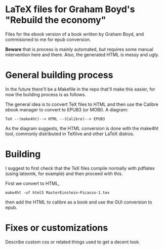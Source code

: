 # LaTeX files for Graham Boyd's "Rebuild the economy"
Files for the ebook version of a book written by Graham Boyd,
and commisioned to me for epub conversion.

**Beware** that is process is mainly automated,
but requires some manual intervention here and there.
Also, the generated HTML is messy and ugly.

# General building process
In the future there'll be a Makefile in the repo that'll make this easier,
for now the building process is as follows.

The general idea is to convert TeX files to HTML
and then use the Calibre ebook manager to convert to EPUB3 (or MOBI).
A diagram:
```
TeX --(make4ht)--> HTML --(Calibre)--> EPUB3
```

As the diagram suggests, the HTML conversion is done with the make4ht tool,
commonly distributed in TeXlive and other LaTeX distros.

# Building
I suggest to first check that the TeX files compile normally with pdflatex
(using latexmk, for example)
and then proceed with this.

First we convert to HTML,
```
make4ht -uf html5 MasterEinstein-Picasso-1.tex
```
then add the HTML to calibre as a book and use the GUI conversion to epub.

# Fixes or customizations

Describe custom css or related things used to get a decent look.
